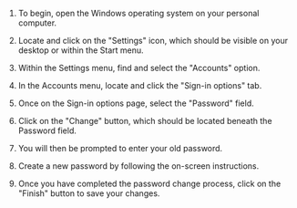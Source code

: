 1.  To begin, open the Windows operating system on your personal computer.
    
2.  Locate and click on the "Settings" icon, which should be visible on your desktop or within the Start menu.
    
3.  Within the Settings menu, find and select the "Accounts" option.
    
4.  In the Accounts menu, locate and click the "Sign-in options" tab.
    
5.  Once on the Sign-in options page, select the "Password" field.
    
6.  Click on the "Change" button, which should be located beneath the Password field.
    
7.  You will then be prompted to enter your old password.
    
8.  Create a new password by following the on-screen instructions.
    
9.  Once you have completed the password change process, click on the "Finish" button to save your changes.
